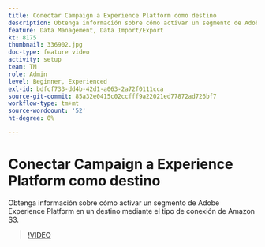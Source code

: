 ```yaml
---
title: Conectar Campaign a Experience Platform como destino
description: Obtenga información sobre cómo activar un segmento de Adobe Experience Platform en un destino mediante el tipo de conexión de Amazon S3.
feature: Data Management, Data Import/Export
kt: 8175
thumbnail: 336902.jpg
doc-type: feature video
activity: setup
team: TM
role: Admin
level: Beginner, Experienced
exl-id: bdfcf733-dd4b-42d1-a063-2a72f0111cca
source-git-commit: 85a32e0415c02ccfff9a22021ed77872ad726bf7
workflow-type: tm+mt
source-wordcount: '52'
ht-degree: 0%

---
```


# Conectar Campaign a Experience Platform como destino

Obtenga información sobre cómo activar un segmento de Adobe Experience Platform en un destino mediante el tipo de conexión de Amazon S3.

>[!VIDEO](https://video.tv.adobe.com/v/336902?quality=12)
